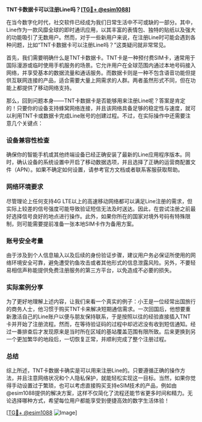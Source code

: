 **TNT卡数据卡可以注册Line吗？[[TG💪+ @esim1088](https://t.me/s/esim1088)]**

在当今数字化时代，社交软件已经成为我们日常生活中不可或缺的一部分。其中，Line作为一款风靡全球的即时通讯应用，以其丰富的表情包、独特的贴纸以及强大的功能吸引了无数用户。然而，对于一些新用户来说，在注册Line时可能会遇到各种问题，比如“TNT卡数据卡可以注册Line吗？”这类疑问就非常常见。

首先，我们需要明确什么是TNT卡数据卡。TNT卡是一种预付费SIM卡，通常用于国际漫游或临时使用手机服务的场景。它允许用户在全球范围内通过本地号码接入网络，并享受基本的数据流量和通话服务。而数据卡则是一种不包含语音功能但提供互联网连接的产品，适合需要大量上网需求的人群。两者虽然形式不同，但在功能上都提供了移动网络支持。

那么，回到问题本身——TNT卡数据卡是否能够用来注册Line呢？答案是肯定的！只要你的设备支持蜂窝网络连接，并且该网络具备足够的稳定性与速度，就可以利用TNT卡或数据卡完成Line账号的创建过程。不过，在实际操作中还需要注意几个关键点：

### 设备兼容性检查
确保你的智能手机或其他终端设备已经正确安装了最新的Line应用程序版本。同时，确认设备的系统设置中开启了移动数据选项，并且选择了正确的运营商配置文件（APN）。如果不确定如何设置，请参考官方文档或者联系客服获取帮助。

### 网络环境要求
尽管理论上任何支持4G LTE以上的高速移动网络都可以满足Line注册的需求，但实际上较差的信号强度可能导致验证短信无法及时送达。因此，在尝试注册之前最好选择信号良好的地点进行操作。此外，如果你所在的国家对境外号码有特殊限制，则可能需要提前准备一张本地SIM卡作为备用方案。

### 账号安全考量
由于涉及到个人信息输入以及后续的身份验证步骤，建议用户务必保证所使用的网络环境安全可靠，避免遭受钓鱼攻击或者其他形式的信息泄露风险。另外，不要轻易相信声称能提供免费注册服务的第三方平台，以免造成不必要的损失。

### 实际案例分享
为了更好地理解上述内容，让我们来看一个真实的例子：小王是一位经常出国旅行的商务人士，他习惯于购买TNT卡来解决短期通信需求。一次回国后，他想要重新激活自己的Line账户以便与朋友保持联系，于是按照以往的经验直接插入TNT卡并开始了注册流程。然而，在等待验证码的过程中却迟迟没有收到短信通知。经过一番排查后才发现原来是当时所在区域的基站覆盖范围有限所致。后来更换到另一个更加繁华的地段后，一切恢复正常，并顺利完成了整个注册过程。

### 总结
综上所述，TNT卡数据卡确实是可以用来注册Line的。只要遵循正确的操作方法，并且注意网络状况和个人隐私保护，就能轻松实现这一目标。当然，如果你觉得手动设置过于繁琐，也可以考虑直接购买支持eSIM技术的产品，例如由@esim1088提供的解决方案，这样不仅简化了流程还能节省更多时间和精力。无论选择哪种方式，希望每位用户都能享受到便捷高效的数字生活体验！

[[TG💪+ @esim1088](https://t.me/s/esim1088) ![Image](https://i.postimg.cc/4NQfJmqS/Snipaste-2025-05-13-00-14-12.png)]